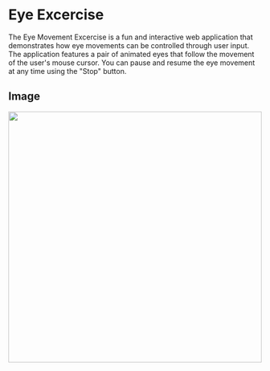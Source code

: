 # Eye Excercise
The Eye Movement Excercise is a fun and interactive web application that demonstrates how eye movements can be controlled through user input. The application features a pair of animated eyes that follow the movement of the user's mouse cursor. You can pause and resume the eye movement at any time using the "Stop" button.

## Image
<img src="https://github.com/bhavyac18/eye-excercise/assets/53191128/6c4fb02c-98be-4478-81da-3942038d8a36" width="100%" height="500px">
